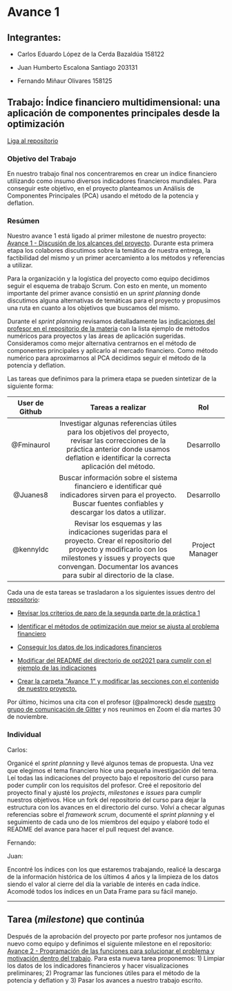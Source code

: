 # Avance 1

## Integrantes:

* Carlos Eduardo López de la Cerda Bazaldúa 158122

* Juan Humberto Escalona Santiago 203131

* Fernando Miñaur Olivares 158125

## Trabajo: Índice financiero multidimensional: una aplicación de componentes principales desde la optimización

[Liga al repositorio](https://github.com/kennyldc/proyecto_final_opt21_eq8)


### Objetivo del Trabajo 

En nuestro trabajo final nos concentraremos en crear un índice financiero utilizando como insumo diversos indicadores financieros mundiales. Para conseguir este objetivo, en el proyecto planteamos un Análisis de Componentes Principales (PCA) usando el método de la potencia y deflation.


### Resúmen

Nuestro avance 1 está ligado al primer milestone de nuestro proyecto: [Avance 1 - Discusión de los alcances del proyecto](https://github.com/kennyldc/proyecto_final_opt21_eq8/milestone/1). Durante esta primera etapa los colabores discutimos sobre la temática de nuestra entrega, la factibilidad del mismo y un primer acercamiento a los métodos y referencias a utilizar. 

Para la organización y la logística del proyecto como equipo decidimos seguir el esquema de trabajo Scrum. Con esto en mente, un momento importante del primer avance consistió en un *sprint planning* donde discutimos alguna alternativas de temáticas para el proyecto y propusimos una ruta en cuanto a los objetivos que buscamos del mismo.

Durante el *sprint planning* revisamos detalladamente las [indicaciones del profesor en el repositorio de la materia](https://github.com/ITAM-DS/analisis-numerico-computo-cientifico/tree/optimizacion-2021/proyecto_final#trabajo-escrito) con la lista ejemplo de métodos numéricos para proyectos y las áreas de aplicación sugeridas. Consideramos como mejor alternativa centrarnos en el método de componentes principales y aplicarlo al mercado financiero. Como método numérico para aproximarnos al PCA decidimos seguir el método de la potencia y deflation. 

Las tareas que definimos para la primera etapa se pueden sintetizar de la siguiente forma:

User de Github | Tareas a realizar | Rol |
|:---:|:---:|:---:|
|@Fminaurol|Investigar algunas referencias útiles para los objetivos del proyecto, revisar las correcciones de la práctica anterior donde usamos deflation e identificar la correcta aplicación del método. | Desarrollo |
|@Juanes8| Buscar información sobre el sistema financiero e identificar qué indicadores sirven para el proyecto. Buscar fuentes confiables y descargar los datos a utilizar. | Desarrollo |
|@kennyldc|Revisar los esquemas y las indicaciones sugeridas para el proyecto. Crear el repositorio del proyecto y modificarlo con los milestones y issues y proyects que convengan. Documentar los avances para subir al directorio de la clase. | Project Manager |

Cada una de esta tareas se trasladaron a los siguientes issues dentro del [repositorio](https://github.com/kennyldc/proyecto_final_opt21_eq8):

- [Revisar los criterios de paro de la segunda parte de la práctica 1](https://github.com/kennyldc/proyecto_final_opt21_eq8/issues/5)

- [Identificar el métodos de optimización que mejor se ajusta al problema financiero](https://github.com/kennyldc/proyecto_final_opt21_eq8/issues/4)

- [Conseguir los datos de los indicadores financieros](https://github.com/kennyldc/proyecto_final_opt21_eq8/issues/3)

- [Modificar del README del directorio de opt2021 para cumplir con el ejemplo de las indicaciones](https://github.com/kennyldc/proyecto_final_opt21_eq8/issues/1)

- [Crear la carpeta "Avance 1" y modificar las secciones con el contenido de nuestro proyecto.](https://github.com/kennyldc/proyecto_final_opt21_eq8/issues/2)

Por último, hicimos una cita con el profesor (@palmoreck) desde [nuestro grupo de comunicación de Gitter](https://gitter.im/Equipo_8/community) y nos reunimos en Zoom el día martes 30 de noviembre.


### Individual

Carlos:

Organicé el *sprint planning* y llevé algunos temas de propuesta. Una vez que elegimos el tema financiero hice una pequeña investigación del tema. Leí todas las indicaciones del proyecto bajo el repositorio del curso para poder cumplir con los requisitos del profesor. Creé el repositorio del proyecto final y ajusté los *projects*, *milestones* e *issues* para cumplir nuestros objetivos. Hice un fork del repositorio del curso para dejar la estructura con los avances en el directorio del curso. Volví a checar algunas referencias sobre el *framework scrum*, documenté el *sprint planning* y el seguimiento de cada uno de los miembros del equipo y elaboré todo el README del avance para hacer el pull request del avance.

Fernando:

Juan: 

Encontré los índices con los que estaremos trabajando, realicé la descarga de la información histórica de los últimos 4 años y la limpieza de los datos siendo el valor al cierre del día la variable de interés en cada índice. Acomodé todos los índices en un Data Frame para su fácil manejo.


---

## Tarea (*milestone*) que continúa

Después de la aprobación del proyecto por parte profesor nos juntamos de nuevo como equipo y definimos el siguiente milestone en el repositorio: [Avance 2 - Programación de las funciones para solucionar el problema y motivación dentro del trabajo](https://github.com/kennyldc/proyecto_final_opt21_eq8/milestone/2). Para esta nueva tarea proponemos: 1) Limpiar los datos de los indicadores financieros y hacer visualizaciones preliminares; 2) Programar las funciones útiles para el método de la potencia y deflation y 3) Pasar los avances a nuestro trabajo escrito.
